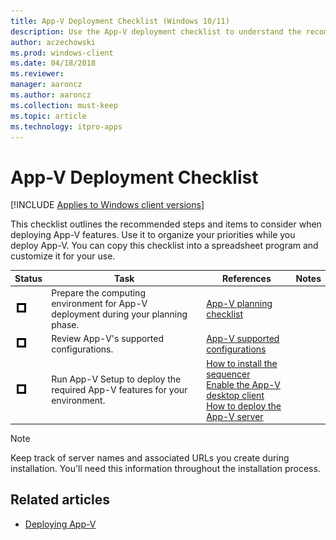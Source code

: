 ```yaml
---
title: App-V Deployment Checklist (Windows 10/11)
description: Use the App-V deployment checklist to understand the recommended steps and items to consider when deploying App-V features.
author: aczechowski
ms.prod: windows-client
ms.date: 04/18/2018
ms.reviewer: 
manager: aaroncz
ms.author: aaroncz
ms.collection: must-keep
ms.topic: article
ms.technology: itpro-apps
---
```


# App-V Deployment Checklist

[!INCLUDE [Applies to Windows client versions](../includes/applies-to-windows-client-versions.md)]

This checklist outlines the recommended steps and items to consider when deploying App-V features. Use it to organize your priorities while you deploy App-V. You can copy this checklist into a spreadsheet program and customize it for your use.

|Status|Task|References|Notes|
|---|---|---|---|
|![Checklist box.](../app-v/images/checklistbox.gif)|Prepare the computing environment for App-V deployment during your planning phase.|[App-V planning checklist](appv-planning-checklist.md)||
|![Checklist box.](../app-v/images/checklistbox.gif)|Review App-V's supported configurations.|[App-V supported configurations](appv-supported-configurations.md)||
|![Checklist box.](../app-v/images/checklistbox.gif)|Run App-V Setup to deploy the required App-V features for your environment.|[How to install the sequencer](appv-install-the-sequencer.md)<br>[Enable the App-V desktop client](appv-enable-the-app-v-desktop-client.md)<br>[How to deploy the App-V server](appv-deploy-the-appv-server.md)||

>[!NOTE]
>Keep track of server names and associated URLs you create during installation. You'll need this information throughout the installation process.





## Related articles

* [Deploying App-V](appv-deploying-appv.md)

